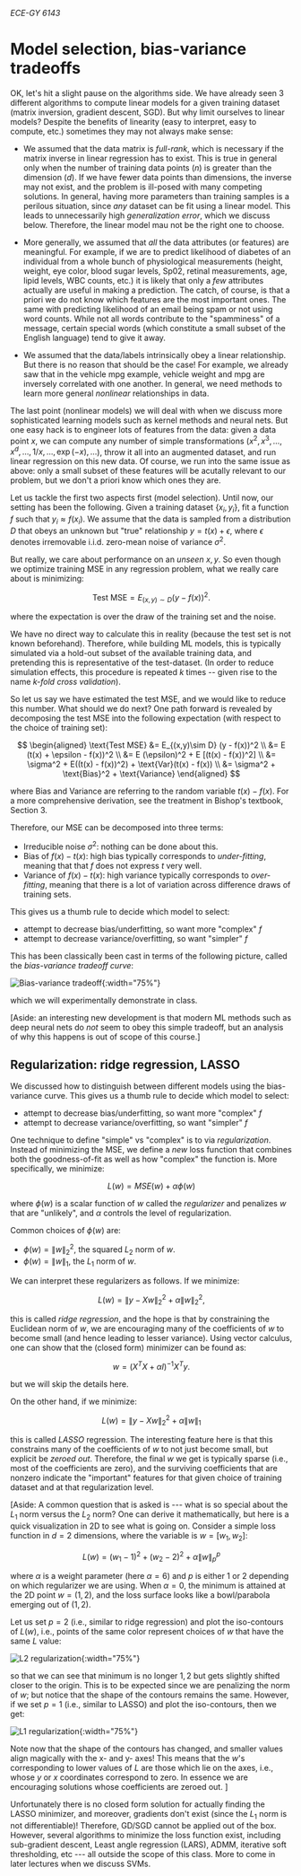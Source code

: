_ECE-GY 6143_


# Model selection, bias-variance tradeoffs

OK, let's hit a slight pause on the algorithms side. We have already seen 3 different algorithms to compute linear models for a given training dataset (matrix inversion, gradient descent, SGD). But why limit ourselves to linear models? Despite the benefits of linearity (easy to interpret, easy to compute, etc.) sometimes they may not always make sense:

* We assumed that the data matrix is *full-rank*, which is necessary if the matrix inverse in linear regression has to exist. This is true in general only when the number of training data points ($n$) is greater than the dimension ($d$). If we have fewer data points than dimensions, the inverse may not exist, and the problem is ill-posed with many competing solutions. In general, having more parameters than training samples is a perilous situation, since *any* dataset can be fit using a linear model. This leads to unnecessarily high *generalization error*, which we discuss below. Therefore, the linear model mau not be the right one to choose.

* More generally, we assumed that *all* the data attributes (or features) are meaningful. For example, if we are to predict likelihood of diabetes of an individual from a whole bunch of physiological measurements (height, weight, eye color, blood sugar levels, Sp02, retinal measurements, age, lipid levels, WBC counts, etc.) it is likely that only a *few* attributes actually are useful in making a prediction. The catch, of course, is that a priori we do not know which features are the most important ones. The same with predicting likelihood of an email being spam or not using word counts. While not all words contribute to the "spamminess" of a message, certain special words (which constitute a small subset of the English language) tend to give it away.

* We assumed that the data/labels intrinsically obey a linear relationship. But there is no reason that should be the case! For example, we already saw that in the vehicle mpg example, vehicle weight and mpg are inversely correlated with one another. In general, we need methods to learn more general *nonlinear* relationships in data.

The last point (nonlinear models) we will deal with when we discuss more sophisticated learning models such as kernel methods and neural nets. But one easy hack is to engineer lots of features from the data: given a data point $x$, we can compute any number of simple transformations ($x^2, x^3, \ldots, x^d, \ldots, 1/x, \ldots, \exp(-x), \ldots$), throw it all into an augmented dataset, and run linear regression on this new data. Of course, we run into the same issue as above: only a small subset of these features will be acutally relevant to our problem, but we don't a priori know which ones they are.

Let us tackle the first two aspects first (model selection). Until now, our setting has been the following. Given a training dataset $\{x_i, y_i\}$, fit a function $f$ such that $y_i \approx f(x_i)$. We assume that the data is sampled from a distribution $D$ that obeys an unknown but "true" relationship $y = t(x) + \epsilon$, where $\epsilon$ denotes irremovable i.i.d. zero-mean noise of variance $\sigma^2$.

But really, we care about performance on an *unseen* $x,y$. So even though we optimize training MSE in any regression problem, what we really care about is minimizing:

$$
\text{Test MSE} = E_{(x,y)\sim D} (y - f(x))^2 .
$$

where the expectation is over the draw of the training set and the noise.

We have no direct way to calculate this in reality (because the test set is not known beforehand). Therefore, while building ML models, this is typically simulated via a hold-out subset of the available training data, and pretending this is representative of the test-dataset. (In order to reduce simulation effects, this procedure is repeated $k$ times -- given rise to the name *k-fold cross validation*).

So let us say we have estimated the test MSE, and we would like to reduce this number. What should we do next? One path forward is revealed by decomposing the test MSE into the following expectation (with respect to the choice of training set):

$$
\begin{aligned}
\text{Test MSE} &= E_{(x,y)\sim D} (y - f(x))^2 \\
&= E (t(x) + \epsilon - f(x))^2 \\
&= E (\epsilon)^2 + E [(t(x) - f(x))^2] \\
&= \sigma^2 + E((t(x) - f(x))^2) + \text{Var}(t(x) - f(x)) \\
&= \sigma^2 + \text{Bias}^2 + \text{Variance}
\end{aligned}
$$

where $\text{Bias}$ and $\text{Variance}$ are referring to the random variable $t(x) - f(x)$. For a more comprehensive derivation, see the treatment in Bishop's textbook, Section 3.

Therefore, our MSE can be decomposed into three terms:

- Irreducible noise $\sigma^2$: nothing can be done about this.
- Bias of $f(x) - t(x)$: high bias typically corresponds to *under-fitting*, meaning that that $f$ does not express $t$ very well.  
- Variance of $f(x) - t(x)$: high variance typically corresponds to *over-fitting*, meaning that there is a lot of variation across difference draws of training sets.

This gives us a thumb rule to decide which model to select:

- attempt to decrease bias/underfitting, so want more "complex" $f$
- attempt to decrease variance/overfitting, so want "simpler" $f$

This has been classically been cast in terms of the following picture, called the *bias-variance tradeoff curve*:

![Bias-variance tradeoff](./figures/bias-variance.png){:width="75%"}

which we will experimentally demonstrate in class.

[Aside: an interesting new development is that modern ML methods such as deep neural nets do *not* seem to obey this simple tradeoff, but an analysis of why this happens is out of scope of this course.]

## Regularization: ridge regression, LASSO

We discussed how to distinguish between different models using the bias-variance curve. This gives us a thumb rule to decide which model to select:

- attempt to decrease bias/underfitting, so want more "complex" $f$
- attempt to decrease variance/overfitting, so want "simpler" $f$

One technique to define "simple" vs "complex" is to via *regularization*. Instead of minimizing the MSE, we define a *new* loss function that combines both the goodness-of-fit as well as how "complex" the function is. More specifically, we minimize:

$$
L(w) = MSE(w) + \alpha \phi(w)
$$

where $\phi(w)$ is a scalar function of $w$ called the *regularizer* and penalizes $w$ that are "unlikely", and $\alpha$ controls the level of regularization.

Common choices of $\phi(w)$ are:

* $\phi(w) = \|w\|^2_2$, the squared $L_2$ norm of $w$.
* $\phi(w) = \|w\|^{}_1$, the $L_1$ norm of $w$.

We can interpret these regularizers as follows. If we minimize:

$$
L(w) = \|y - X w\|^2_2 + \alpha \|w\|^2_2,
$$

this is called *ridge regression*, and the hope is that by constraining the Euclidean norm of $w$, we are encouraging many of the coefficients of $w$ to become small (and hence leading to lesser variance). Using vector calculus, one can show that the (closed form) minimizer can be found as:

$$
w = (X^T X + \alpha I)^{-1} X^T y .
$$

but we will skip the details here.

On the other hand, if we minimize:

$$
L(w) = \|y - X w\|^2_2 + \alpha \|w\|^{}_1
$$

this is called *LASSO* regression. The interesting feature here is that this constrains many of the coefficients of $w$ to not just become small, but explicit be *zeroed out*. Therefore, the final $w$ we get is typically sparse (i.e., most of the coefficients are zero), and the surviving coefficients that are nonzero indicate the "important" features for that given choice of training dataset and at that regularization level.

[Aside: A common question that is asked is --- what is so special about the $L_1$ norm versus the $L_2$ norm? One can derive it mathematically, but here is a quick visualization in 2D to see what is going on. Consider a simple loss function in $d=2$ dimensions, where the variable is $w = [w_1, w_2]$:

$$
L(w) = (w_1 - 1)^2 + (w_2 - 2)^2 + \alpha \|w\|^p_p
$$

where $\alpha$ is a weight parameter (here $\alpha = 6$) and $p$ is either 1 or 2 depending on which regularizer we are using. When $\alpha = 0$, the minimum is attained at the 2D point $w = (1,2)$, and the loss surface looks like a bowl/parabola emerging out of $(1,2)$.

Let us set $p=2$ (i.e., similar to ridge regression) and plot the iso-contours of $L(w)$, i.e., points of the same color represent choices of $w$ that have the same $L$ value:

![L2 regularization](./figures/l2reg.png){:width="75%"}

so that we can see that minimum is no longer $1,2$ but gets slightly shifted closer to the origin. This is to be expected since we are penalizing the norm of $w$; but notice that the shape of the contours remains the same. However, if we set $p=1$ (i.e., similar to LASSO) and plot the iso-contours, then we get:

![L1 regularization](./figures/l1reg.png){:width="75%"}

Note now that the shape of the contours has changed, and smaller values align magically with the x- and y- axes! This means that the $w$'s corresponding to lower values of $L$ are those which lie on the axes, i.e., whose $y$ or $x$ coordinates correspond to zero. In essence we are encouraging solutions whose coefficients are zeroed out.
]

Unfortunately there is no closed form solution for actually finding the LASSO minimizer, and moreover, gradients don't exist (since the $L_1$ norm is not differentiable)! Therefore, GD/SGD cannot be applied out of the box. However, several algorithms to minimize the loss function exist, including sub-gradient descent, Least angle regression (LARS), ADMM, iterative soft thresholding, etc --- all outside the scope of this class. More to come in later lectures when we discuss SVMs.

